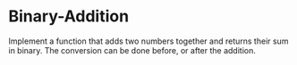 # Binary-Addition
Implement a function that adds two numbers together and returns their sum in binary. The conversion can be done before, or after the addition.
